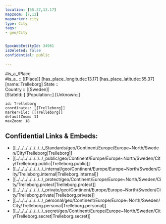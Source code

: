 ```yaml
---
location: [55.37,13.17] 
mapzoom: [7,12] 
mapmarker: city 
type: City
tags:
- geo/City


SpocWebEntityId: 34961
isDeleted: false
confidential: public

---
```

#is_a_/Place  
#is_a_ :: [[Place]] 
[has_place_longitude::13.17] 
[has_place_latitude::55.37] 
[name::Trelleborg] 
State ::  
Country :: [[Sweden]]  
[StateId::] 
[Population::] 
[Unknown::] 


```leaflet
id: Trelleborg
coordinates: [[Trelleborg]] 
markerFile: [[Trelleborg]] 
defaultZoom: 11 
maxZoom: 18
```


## Confidential Links & Embeds: 
- [[../../../../../../../_Standards/geo/Continent/Europe/Europe~North/Sweden/City/Trelleborg|Trelleborg]] 
- [[../../../../../../../_public/geo/Continent/Europe/Europe~North/Sweden/City/Trelleborg.public|Trelleborg.public]] 
- [[../../../../../../../_internal/geo/Continent/Europe/Europe~North/Sweden/City/Trelleborg.internal|Trelleborg.internal]] 
- [[../../../../../../../_protect/geo/Continent/Europe/Europe~North/Sweden/City/Trelleborg.protect|Trelleborg.protect]] 
- [[../../../../../../../_private/geo/Continent/Europe/Europe~North/Sweden/City/Trelleborg.private|Trelleborg.private]] 
- [[../../../../../../../_personal/geo/Continent/Europe/Europe~North/Sweden/City/Trelleborg.personal|Trelleborg.personal]] 
- [[../../../../../../../_secret/geo/Continent/Europe/Europe~North/Sweden/City/Trelleborg.secret|Trelleborg.secret]] 
